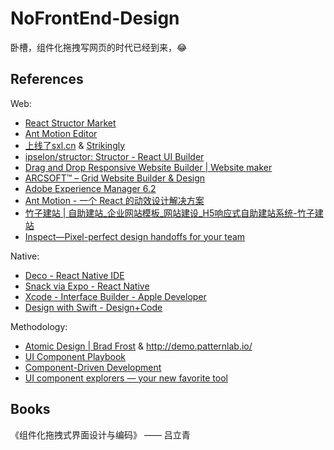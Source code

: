 # NoFrontEnd-Design

卧槽，组件化拖拽写网页的时代已经到来，:joy:

## References

Web:

- [React Structor Market](https://helmetrex.com/)
- [Ant Motion Editor](https://motion.ant.design/edit#t%3Dnav_0_0%2Ccontent_0_0%2Ccontent_2_0%2Ccontent_3_0%2Ccontent_4_0%2Cfooter_0_0)
- [上线了sxl.cn](https://www.sxl.cn/) & [Strikingly](https://www.strikingly.com/?locale=en)
- [ipselon/structor: Structor - React UI Builder](https://github.com/ipselon/structor)
- [Drag and Drop Responsive Website Builder | Website maker](https://www.simbla.com/)
- [ARCSOFT™ – Grid Website Builder & Design](https://www.arcsoft.io/)
- [Adobe Experience Manager 6.2](https://docs.adobe.com/content/docs/en/aem/6-2.html)
- [Ant Motion - 一个 React 的动效设计解决方案](https://motion.ant.design/edit#t%3Dnav_0_0%2Ccontent_0_0%2Ccontent_2_0%2Ccontent_3_0%2Ccontent_4_0%2Cfooter_0_0)
- [竹子建站 | 自助建站_企业网站模板_网站建设_H5响应式自助建站系统-竹子建站](http://www.zhuzi.me/)
- [Inspect—Pixel-perfect design handoffs for your team](https://www.invisionapp.com/feature/inspect)

Native:

- [Deco - React Native IDE](https://www.decosoftware.com/)
- [Snack via Expo - React Native](https://snack.expo.io/ByJQk_Lag)
- [Xcode - Interface Builder - Apple Developer](https://developer.apple.com/xcode/interface-builder/)
- [Design with Swift - Design+Code](https://designcode.io/swift-design)

Methodology:

- [Atomic Design | Brad Frost](http://bradfrost.com/blog/post/atomic-web-design/) & http://demo.patternlab.io/
- [UI Component Playbook](https://blog.hichroma.com/ui-component-playbook-fd3022d00590#.q9vudq2h9)
- [Component-Driven Development](https://blog.hichroma.com/component-driven-development-ce1109d56c8e#.68tcwmv7p)
- [UI component explorers — your new favorite tool](https://blog.hichroma.com/the-crucial-tool-for-modern-frontend-engineers-fb849b06187a#.s7n0qslve)

## Books

《组件化拖拽式界面设计与编码》 —— 吕立青
